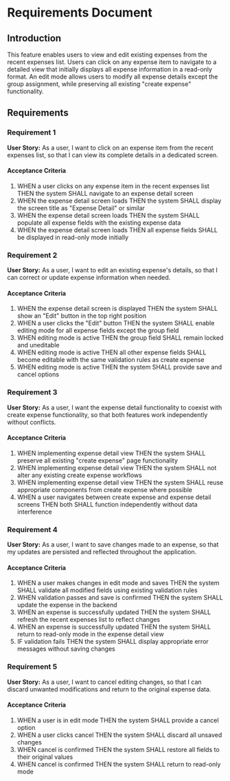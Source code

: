 # Requirements Document

## Introduction

This feature enables users to view and edit existing expenses from the recent expenses list. Users can click on any expense item to navigate to a detailed view that initially displays all expense information in a read-only format. An edit mode allows users to modify all expense details except the group assignment, while preserving all existing "create expense" functionality.

## Requirements

### Requirement 1

**User Story:** As a user, I want to click on an expense item from the recent expenses list, so that I can view its complete details in a dedicated screen.

#### Acceptance Criteria

1. WHEN a user clicks on any expense item in the recent expenses list THEN the system SHALL navigate to an expense detail screen
2. WHEN the expense detail screen loads THEN the system SHALL display the screen title as "Expense Detail" or similar
3. WHEN the expense detail screen loads THEN the system SHALL populate all expense fields with the existing expense data
4. WHEN the expense detail screen loads THEN all expense fields SHALL be displayed in read-only mode initially

### Requirement 2

**User Story:** As a user, I want to edit an existing expense's details, so that I can correct or update expense information when needed.

#### Acceptance Criteria

1. WHEN the expense detail screen is displayed THEN the system SHALL show an "Edit" button in the top right position
2. WHEN a user clicks the "Edit" button THEN the system SHALL enable editing mode for all expense fields except the group field
3. WHEN editing mode is active THEN the group field SHALL remain locked and uneditable
4. WHEN editing mode is active THEN all other expense fields SHALL become editable with the same validation rules as create expense
5. WHEN editing mode is active THEN the system SHALL provide save and cancel options

### Requirement 3

**User Story:** As a user, I want the expense detail functionality to coexist with create expense functionality, so that both features work independently without conflicts.

#### Acceptance Criteria

1. WHEN implementing expense detail view THEN the system SHALL preserve all existing "create expense" page functionality
2. WHEN implementing expense detail view THEN the system SHALL not alter any existing create expense workflows
3. WHEN implementing expense detail view THEN the system SHALL reuse appropriate components from create expense where possible
4. WHEN a user navigates between create expense and expense detail screens THEN both SHALL function independently without data interference

### Requirement 4

**User Story:** As a user, I want to save changes made to an expense, so that my updates are persisted and reflected throughout the application.

#### Acceptance Criteria

1. WHEN a user makes changes in edit mode and saves THEN the system SHALL validate all modified fields using existing validation rules
2. WHEN validation passes and save is confirmed THEN the system SHALL update the expense in the backend
3. WHEN an expense is successfully updated THEN the system SHALL refresh the recent expenses list to reflect changes
4. WHEN an expense is successfully updated THEN the system SHALL return to read-only mode in the expense detail view
5. IF validation fails THEN the system SHALL display appropriate error messages without saving changes

### Requirement 5

**User Story:** As a user, I want to cancel editing changes, so that I can discard unwanted modifications and return to the original expense data.

#### Acceptance Criteria

1. WHEN a user is in edit mode THEN the system SHALL provide a cancel option
2. WHEN a user clicks cancel THEN the system SHALL discard all unsaved changes
3. WHEN cancel is confirmed THEN the system SHALL restore all fields to their original values
4. WHEN cancel is confirmed THEN the system SHALL return to read-only mode